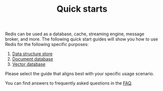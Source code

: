 ﻿---
title: "Quick starts"
linkTitle: "Quick starts"
hideListLinks: true
weight: 20
description: >
    Redis quick start guides
aliases:
  - /docs/getting-started/
---

Redis can be used as a database, cache, streaming engine, message broker, and more. The following quick start guides will show you how to use Redis for the following specific purposes:

1. [Data structure store](/docs/get-started/data-store)
2. [Document database](/docs/get-started/document-database)
3. [Vector database](/docs/get-started/vector-database)

Please select the guide that aligns best with your specific usage scenario.

You can find answers to frequently asked questions in the [FAQ](/docs/get-started/faq/).
